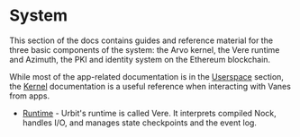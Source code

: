 # System

This section of the docs contains guides and reference material for the three basic components of the system: the Arvo kernel, the Vere runtime and Azimuth, the PKI and identity system on the Ethereum blockchain.

While most of the app-related documentation is in the [Userspace](../userspace) section, the [Kernel](../urbit-os/kernel) documentation is a useful reference when interacting with Vanes from apps.

- [Runtime](../system/runtime) - Urbit's runtime is called Vere. It interprets compiled Nock, handles I/O, and manages state checkpoints and the event log.
